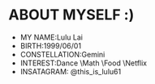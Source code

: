 # ABOUT MYSELF :)
* MY NAME:Lulu Lai
* BIRTH:1999/06/01
* CONSTELLATION:Gemini
* INTEREST:Dance \Math \Food \Netflix
* INSATAGRAM: @this_is_lulu61
